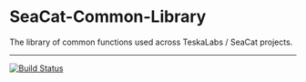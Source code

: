 # SeaCat-Common-Library
The library of common functions used across TeskaLabs / SeaCat projects.

---
[![Build Status](https://travis-ci.org/TeskaLabs/SeaCat-Common-Library.svg?branch=master)](https://travis-ci.org/TeskaLabs/SeaCat-Common-Library)
